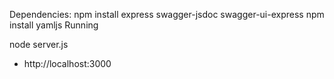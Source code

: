 Dependencies:
npm install express swagger-jsdoc swagger-ui-express
npm install yamljs
Running

node server.js      
-  http://localhost:3000
